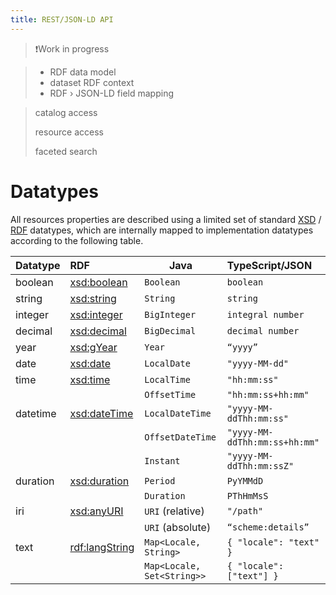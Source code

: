 ```yaml
---
title: REST/JSON-LD API
---
```


> ❗️Work in progress

> * RDF data model
> * dataset RDF context
> * RDF › JSON-LD field mapping

> catalog access
>
> resource access
>
> faceted search

# Datatypes

All resources properties are described using a limited set of standard [XSD](https://www.w3.org/TR/xmlschema-2/#built-in-datatypes)
/ [RDF](https://www.w3.org/TR/rdf-schema/#ch_langstring) datatypes, which are internally mapped to implementation datatypes according to the following table.

| Datatype | RDF                                                          | Java                         | TypeScript/JSON               |
| -------- | :----------------------------------------------------------- | ---------------------------- | :---------------------------- |
| boolean  | [xsd:boolean](https://www.w3.org/TR/xmlschema-2/#boolean)    | `Boolean`                    | `boolean`                     |
| string   | [xsd:string](https://www.w3.org/TR/xmlschema-2/#string)      | `String`                     | `string`                      |
| integer  | [xsd:integer](https://www.w3.org/TR/xmlschema-2/#integer)    | `BigInteger`                 | `integral number`             |
| decimal  | [xsd:decimal](https://www.w3.org/TR/xmlschema-2/#decimal)    | `BigDecimal`                 | `decimal number`              |
| year     | [xsd:gYear](https://www.w3.org/TR/xmlschema-2/#gYear)        | `Year`                       | `“yyyy”`                      |
| date     | [xsd:date](https://www.w3.org/TR/xmlschema-2/#date)          | `LocalDate`                  | `"yyyy-MM-dd"`                |
| time     | [xsd:time](https://www.w3.org/TR/xmlschema-2/#time)          | `LocalTime`                  | `"hh:mm:ss"`                  |
|          |                                                              | `OffsetTime`                 | `"hh:mm:ss+hh:mm"`            |
| datetime | [xsd:dateTime](https://www.w3.org/TR/xmlschema-2/#dateTime)  | `LocalDateTime`              | `"yyyy-MM-ddThh:mm:ss"`       |
|          |                                                              | `OffsetDateTime`             | `"yyyy-MM-ddThh:mm:ss+hh:mm"` |
|          |                                                              | `Instant`                    | `"yyyy-MM-ddThh:mm:ssZ"`      |
| duration | [xsd:duration](https://www.w3.org/TR/xmlschema-2/#duration)  | `Period`                     | `PyYMMdD`                     |
|          |                                                              | `Duration`                   | `PThHmMsS`                    |
| iri      | [xsd:anyURI](https://www.w3.org/TR/xmlschema-2/#anyURI)      | `URI` (relative)             | `"/path"`                     |
|          |                                                              | `URI` (absolute)             | `“scheme:details”`            |
| text     | [rdf:langString](https://www.w3.org/TR/rdf-schema/#ch_langstring) | ``Map<Locale, String>``      | `{ "locale": "text" }`        |
|          |                                                              | ``Map<Locale, Set<String>>`` | `{ "locale": ["text"] }`      |
